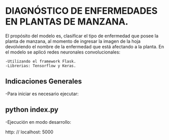 # DIAGNÓSTICO DE ENFERMEDADES EN PLANTAS DE MANZANA.

El propósito del modelo es, clasificar el tipo de enfermedad que posee la planta de manzana, al momento de ingresar la imagen de 
la hoja devolviendo el nombre de la enfermedad que está afectando a la planta. 
En el modelo se aplicó redes neuronales convolucionales: 

	-Utilizando el framework Flask. 
	-Librerias: Tensorflow y Keras.

## Indicaciones Generales
 -Para iniciar es necesario ejecutar:
 
  ## python index.py
  
 -Ejecución en modo desarrollo:
 
 http: // localhost: 5000
